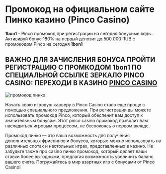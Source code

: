 # Промокод на официальном сайте Пинко казино (Pinco Casino)
**1bon1** - Pinco промокод при регистрации на сегодня бонусные коды.
Активируй бонус 180% на первый депозит до 500 000 RUB с промокодом Pinco на сегодня **1bon1** 
## ВАЖНО ДЛЯ ЗАЧИСЛЕНИЯ БОНУСА ПРОЙТИ РЕГИСТРАЦИЮ С ПРОМКОДОМ **1bon1** ПО СПЕЦИАЛЬНОЙ ССЫЛКЕ ЗЕРКАЛО PINCO CASINO: ПЕРЕХОДИ В КАЗИНО [PINCO CASINO](https://linkcasino.ru/pinco)

![промокод пинко](https://github.com/user-attachments/assets/5aa6db31-4a4f-4d24-b710-729c94a921af)

Начать свою игровую карьеру в Pinco Casino стало еще проще с помощью специального предложения. При регистрации вы можете использовать промокод Pinco, который обеспечит вам доступ к значительным бонусам. Этот pinco casino промокод позволит вам насладиться игровым процессом, не беспокоясь о первом вкладе.

Промокод пинко — это ваша возможность для получения дополнительных фриспинов и бонусов, которые можно использовать на различных слотах и настольных играх, представленных в казино. Не забудьте также про casino пинко промокод, который делает ваши ставки более выгодными, предлагая возможность увеличить баланс вашего счета. Погружайтесь в мир азартных игр с бонусами от Pinco Casino!
